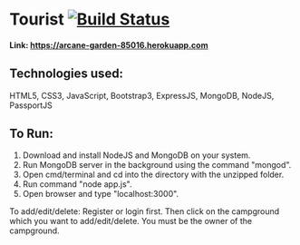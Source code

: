 # Tourist [![Build Status](https://travis-ci.org/ShubhamRJ/YelpCamp.svg?branch=master)](https://travis-ci.org/ShubhamRJ/YelpCamp)
#### Link: https://arcane-garden-85016.herokuapp.com

## Technologies used:
HTML5, CSS3, JavaScript, Bootstrap3, ExpressJS, MongoDB, NodeJS, PassportJS

## To Run:
1. Download and install NodeJS and MongoDB on your system.
2. Run MongoDB server in the background using the command "mongod".
3. Open cmd/terminal and cd into the directory with the unzipped folder.
4. Run command "node app.js".
5. Open browser and type "localhost:3000".

To add/edit/delete: Register or login first. Then click on the campground which you want to add/edit/delete. You must be the owner of the campground.
